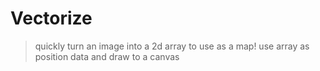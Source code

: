 # Vectorize
> quickly turn an image into a 2d array to use as a map!
> use array as position data and draw to a canvas